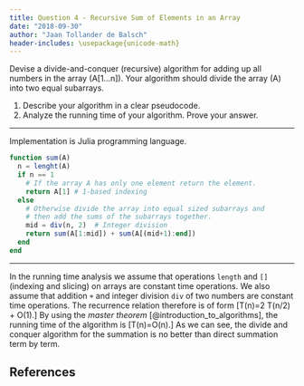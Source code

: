 ```yaml
---
title: Question 4 - Recursive Sum of Elements in an Array
date: "2018-09-30"
author: "Jaan Tollander de Balsch"
header-includes: \usepackage{unicode-math}
---
```

Devise a divide-and-conquer (recursive) algorithm for adding up all numbers in the array \(A[1…n]\). Your algorithm should divide the array \(A\) into two equal subarrays.

1) Describe your algorithm in a clear pseudocode.
2) Analyze the running time of your algorithm. Prove your answer.

---

Implementation is Julia programming language.

```julia
function sum(A)
  n = lenght(A)
  if n == 1
    # If the array A has only one element return the element.
    return A[1] # 1-based indexing
  else
    # Otherwise divide the array into equal sized subarrays and
    # then add the sums of the subarrays together.
    mid = div(n, 2)  # Integer division
    return sum(A[1:mid]) + sum(A[(mid+1):end])
  end
end
```

---

In the running time analysis we assume that operations  `length` and `[]` (indexing and slicing) on arrays are constant time operations. We also assume that addition `+` and integer division `div` of two numbers are constant time operations. The recurrence relation therefore is of form \[T(n)=2 T(n/2) + O(1).\] By using the *master theorem* [@introduction_to_algorithms], the running time of the algorithm is \[T(n)=O(n).\] As we can see, the divide and conquer algorithm for the summation is no better than direct summation term by term.


## References
